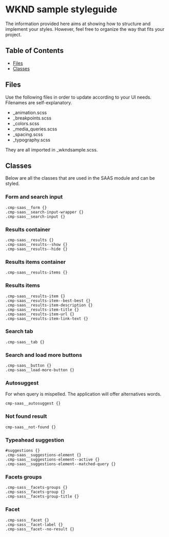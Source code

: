 # WKND sample styleguide

The information provided here aims at showing how to structure and implement your styles. However, feel free to organize the way that fits your project.

## Table of Contents

- [Files](#files)
- [Classes](#classes)

## Files

Use the following files in order to update according to your UI needs. Filenames are self-explanatory.

- \_animation.scss
- \_breakpoints.scss
- \_colors.scss
- \_media_queries.scss
- \_spacing.scss
- \_typography.scss

They are all imported in \_wkndsample.scss.

## Classes

Below are all the classes that are used in the SAAS module and can be styled.

### Form and search input

```
.cmp-saas__form {}
.cmp-saas__search-input-wrapper {}
.cmp-saas__search-input {}
```

### Results container

```
.cmp-saas__results {}
.cmp-saas__results--show {}
.cmp-saas__results--hide {}
```

### Results items container

```
.cmp-saas__results-items {}
```

### Results items

```
.cmp-saas__results-item {}
.cmp-saas__results-item--best-best {}
.cmp-saas__results-item-description {}
.cmp-saas__results-item-title {}
.cmp-saas__results-item-url {}
.cmp-saas__results-item-link-text {}
```

### Search tab

```
.cmp-saas__tab {}
```

### Search and load more buttons

```
.cmp-saas__button {}
.cmp-saas__load-more-button {}
```

### Autosuggest

For when query is mispelled. The application will offer alternatives words.

```
cmp-saas__autosuggest {}
```

### Not found result

```
cmp-saas__not-found {}
```

### Typeahead suggestion

```
#suggestions {}
.cmp-saas__suggestions-element {}
.cmp-saas__suggestions-element--active {}
.cmp-saas__suggestions-element--matched-query {}
```

### Facets groups

```
.cmp-sass__facets-groups {}
.cmp-sass__facets-group {}
.cmp-sass__facets-group-title {}
```

### Facet

```
.cmp-sass__facet {}
.cmp-sass__facet-label {}
.cmp-sass__facet--no-result {}
```
